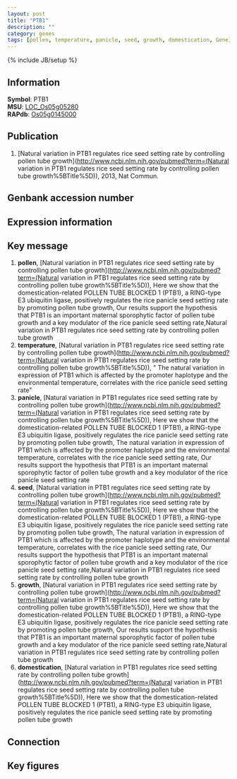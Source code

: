 ```yaml
---
layout: post
title: "PTB1"
description: ""
category: genes
tags: [pollen, temperature, panicle, seed, growth, domestication, Gene]
---
```

{% include JB/setup %}

## Information
__Symbol__: PTB1  
__MSU__: [LOC_Os05g05280](http://rice.plantbiology.msu.edu/cgi-bin/ORF_infopage.cgi?orf=LOC_Os05g05280)  
__RAPdb__: [Os05g0145000](http://rapdb.dna.affrc.go.jp/viewer/gbrowse_details/irgsp1?name=Os05g0145000)  

## Publication
1. [Natural variation in PTB1 regulates rice seed setting rate by controlling pollen tube growth](http://www.ncbi.nlm.nih.gov/pubmed?term=(Natural variation in PTB1 regulates rice seed setting rate by controlling pollen tube growth%5BTitle%5D)), 2013, Nat Commun.

## Genbank accession number

## Expression information

## Key message
1. __pollen__, [Natural variation in PTB1 regulates rice seed setting rate by controlling pollen tube growth](http://www.ncbi.nlm.nih.gov/pubmed?term=(Natural variation in PTB1 regulates rice seed setting rate by controlling pollen tube growth%5BTitle%5D)),  Here we show that the domestication-related POLLEN TUBE BLOCKED 1 (PTB1), a RING-type E3 ubiquitin ligase, positively regulates the rice panicle seed setting rate by promoting pollen tube growth, Our results support the hypothesis that PTB1 is an important maternal sporophytic factor of pollen tube growth and a key modulator of the rice panicle seed setting rate,Natural variation in PTB1 regulates rice seed setting rate by controlling pollen tube growth
2. __temperature__, [Natural variation in PTB1 regulates rice seed setting rate by controlling pollen tube growth](http://www.ncbi.nlm.nih.gov/pubmed?term=(Natural variation in PTB1 regulates rice seed setting rate by controlling pollen tube growth%5BTitle%5D)), " The natural variation in expression of PTB1 which is affected by the promoter haplotype and the environmental temperature, correlates with the rice panicle seed setting rate"
3. __panicle__, [Natural variation in PTB1 regulates rice seed setting rate by controlling pollen tube growth](http://www.ncbi.nlm.nih.gov/pubmed?term=(Natural variation in PTB1 regulates rice seed setting rate by controlling pollen tube growth%5BTitle%5D)),  Here we show that the domestication-related POLLEN TUBE BLOCKED 1 (PTB1), a RING-type E3 ubiquitin ligase, positively regulates the rice panicle seed setting rate by promoting pollen tube growth, The natural variation in expression of PTB1 which is affected by the promoter haplotype and the environmental temperature, correlates with the rice panicle seed setting rate, Our results support the hypothesis that PTB1 is an important maternal sporophytic factor of pollen tube growth and a key modulator of the rice panicle seed setting rate
4. __seed__, [Natural variation in PTB1 regulates rice seed setting rate by controlling pollen tube growth](http://www.ncbi.nlm.nih.gov/pubmed?term=(Natural variation in PTB1 regulates rice seed setting rate by controlling pollen tube growth%5BTitle%5D)),  Here we show that the domestication-related POLLEN TUBE BLOCKED 1 (PTB1), a RING-type E3 ubiquitin ligase, positively regulates the rice panicle seed setting rate by promoting pollen tube growth, The natural variation in expression of PTB1 which is affected by the promoter haplotype and the environmental temperature, correlates with the rice panicle seed setting rate, Our results support the hypothesis that PTB1 is an important maternal sporophytic factor of pollen tube growth and a key modulator of the rice panicle seed setting rate,Natural variation in PTB1 regulates rice seed setting rate by controlling pollen tube growth
5. __growth__, [Natural variation in PTB1 regulates rice seed setting rate by controlling pollen tube growth](http://www.ncbi.nlm.nih.gov/pubmed?term=(Natural variation in PTB1 regulates rice seed setting rate by controlling pollen tube growth%5BTitle%5D)),  Here we show that the domestication-related POLLEN TUBE BLOCKED 1 (PTB1), a RING-type E3 ubiquitin ligase, positively regulates the rice panicle seed setting rate by promoting pollen tube growth, Our results support the hypothesis that PTB1 is an important maternal sporophytic factor of pollen tube growth and a key modulator of the rice panicle seed setting rate,Natural variation in PTB1 regulates rice seed setting rate by controlling pollen tube growth
6. __domestication__, [Natural variation in PTB1 regulates rice seed setting rate by controlling pollen tube growth](http://www.ncbi.nlm.nih.gov/pubmed?term=(Natural variation in PTB1 regulates rice seed setting rate by controlling pollen tube growth%5BTitle%5D)),  Here we show that the domestication-related POLLEN TUBE BLOCKED 1 (PTB1), a RING-type E3 ubiquitin ligase, positively regulates the rice panicle seed setting rate by promoting pollen tube growth

## Connection

## Key figures


